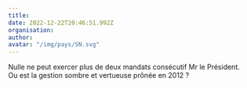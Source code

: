 ```yaml
---
title: 
date: 2022-12-22T20:46:51.992Z
organisation: 
author: 
avatar: "/img/pays/SN.svg"
---
```


Nulle ne peut exercer plus de deux mandats consécutif Mr le Président.  
Ou est la gestion  sombre et vertueuse prônée en 2012 ?
